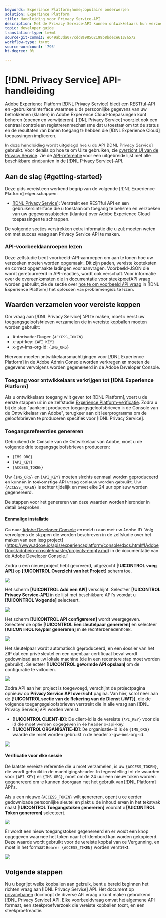 ```yaml
---
keywords: Experience Platform;home;populaire onderwerpen
solution: Experience Platform
title: Handleiding voor Privacy Service-API
description: Met de Privacy Service-API kunnen ontwikkelaars hun verzoeken om toegang tot of verwijdering van hun persoonlijke gegevens in Experience Cloud-toepassingen maken en beheren, in overeenstemming met de wettelijke privacyregels. Volg deze handleiding voor het uitvoeren van toetsbewerkingen met de API.
topic: developer guide
translation-type: tm+mt
source-git-commit: e649ab3da077cdd8e98562199b8bdece6108a572
workflow-type: tm+mt
source-wordcount: '795'
ht-degree: 0%

---
```



# [!DNL Privacy Service] API-handleiding

Adobe Experience Platform [!DNL Privacy Service] biedt een RESTful-API en -gebruikersinterface waarmee u de persoonlijke gegevens van uw betrokkenen (klanten) in Adobe Experience Cloud-toepassingen kunt beheren (openen en verwijderen). [!DNL Privacy Service] voorziet ook een centraal controle en registrerenmechanisme dat u toestaat om tot de status en de resultaten van banen toegang te hebben die  [!DNL Experience Cloud] toepassingen impliceren.

In deze handleiding wordt uitgelegd hoe u de API [!DNL Privacy Service] gebruikt. Voor details op hoe te om UI te gebruiken, zie [overzicht UI van de Privacy Service](../ui/overview.md). Zie de [API-referentie](https://www.adobe.io/apis/experienceplatform/home/api-reference.html#!acpdr/swagger-specs/privacy-service.yaml) voor een uitgebreide lijst met alle beschikbare eindpunten in de [!DNL Privacy Service]-API.

## Aan de slag {#getting-started}

Deze gids vereist een werkend begrip van de volgende [!DNL Experience Platform] eigenschappen:

* [[!DNL Privacy Service]](../home.md): Verstrekt een RESTful API en een gebruikersinterface die u toestaan om toegang te beheren en verzoeken van uw gegevenssubjecten (klanten) over Adobe Experience Cloud toepassingen te schrappen.

De volgende secties verstrekken extra informatie die u zult moeten weten om met succes vraag aan Privacy Service API te maken.

### API-voorbeeldaanroepen lezen

Deze zelfstudie biedt voorbeeld-API-aanroepen om aan te tonen hoe uw verzoeken moeten worden opgemaakt. Dit zijn paden, vereiste kopteksten en correct opgemaakte ladingen voor aanvragen. Voorbeeld-JSON die wordt geretourneerd in API-reacties, wordt ook verschaft. Voor informatie over de overeenkomsten die in documentatie voor steekproefAPI vraag worden gebruikt, zie de sectie over [hoe te om voorbeeld API vraag](../../landing/troubleshooting.md) in [!DNL Experience Platform] het oplossen van problemengids te lezen.

## Waarden verzamelen voor vereiste koppen

Om vraag aan [!DNL Privacy Service] API te maken, moet u eerst uw toegangsgeloofsbrieven verzamelen die in vereiste kopballen moeten worden gebruikt:

* Autorisatie: Drager `{ACCESS_TOKEN}`
* x-api-key: `{API_KEY}`
* x-gw-ims-org-id: `{IMS_ORG}`

Hiervoor moeten ontwikkelaarsmachtigingen voor [!DNL Experience Platform] in de Adobe Admin Console worden verkregen en moeten de gegevens vervolgens worden gegenereerd in de Adobe Developer Console.

### Toegang voor ontwikkelaars verkrijgen tot [!DNL Experience Platform]

Als u ontwikkelaars toegang wilt geven tot [!DNL Platform], voert u de eerste stappen uit in de zelfstudie [Experience Platform-verificatie](https://www.adobe.com/go/platform-api-authentication-en). Zodra u bij de stap &quot;aankomt produceer toegangsgeloofsbrieven in de Console van de Ontwikkelaar van Adobe&quot;, terugkeer aan dit leerprogramma om de geloofsbrieven te produceren specifiek voor [!DNL Privacy Service].

### Toegangsreferenties genereren

Gebruikend de Console van de Ontwikkelaar van Adobe, moet u de volgende drie toegangsgeloofsbrieven produceren:

* `{IMS_ORG}`
* `{API_KEY}`
* `{ACCESS_TOKEN}`

Uw `{IMS_ORG}` en `{API_KEY}` moeten slechts eenmaal worden geproduceerd en kunnen in toekomstige API vraag opnieuw worden gebruikt. Uw `{ACCESS_TOKEN}` is echter tijdelijk en moet elke 24 uur opnieuw worden gegenereerd.

De stappen voor het genereren van deze waarden worden hieronder in detail besproken.

#### Eenmalige installatie

Ga naar [Adobe Developer Console](https://www.adobe.com/go/devs_console_ui) en meld u aan met uw Adobe ID. Volg vervolgens de stappen die worden beschreven in de zelfstudie over het maken van een leeg project](https://www.adobe.io/apis/experienceplatform/console/docs.html#!AdobeDocs/adobeio-console/master/projects-empty.md) in de documentatie van de Adobe Developer Console.[

Zodra u een nieuw project hebt gecreeerd, uitgezocht **[!UICONTROL voeg API]** op **[!UICONTROL Overzicht van het Project]** scherm toe.

![](../images/api/getting-started/add-api-button.png)

Het scherm **[!UICONTROL Add een API]** verschijnt. Selecteer **[!UICONTROL Privacy Service-API]** in de lijst met beschikbare API&#39;s voordat u **[!UICONTROL Volgende]** selecteert.

![](../images/api/getting-started/add-privacy-service-api.png)

Het scherm **[!UICONTROL API configureren]** wordt weergegeven. Selecteer de optie **[!UICONTROL Een sleutelpaar genereren]** en selecteer **[!UICONTROL Keypair genereren]** in de rechterbenedenhoek.

![](../images/api/getting-started/generate-key-pair.png)

Het sleutelpaar wordt automatisch geproduceerd, en een dossier van het ZIP dat een privé sleutel en een openbaar certificaat bevat wordt gedownload aan uw lokale machine (die in een recentere stap moet worden gebruikt). Selecteer **[!UICONTROL gevormde API opslaan]** om de configuratie te voltooien.

![](../images/api/getting-started/key-pair-generated.png)

Zodra API aan het project is toegevoegd, verschijnt de projectpagina opnieuw op **Privacy Service API overzicht** pagina. Van hier, scrol neer aan de **[!UICONTROL sectie van de Rekening van de Dienst (JWT)]**, die de volgende toegangsgeloofsbrieven verstrekt die in alle vraag aan [!DNL Privacy Service] API worden vereist:

* **[!UICONTROL CLIENT-ID]**: De client-id is de vereiste  `{API_KEY}` voor die id die moet worden opgegeven in de header x-api-key.
* **[!UICONTROL ORGANISATIE-ID]**: De organisatie-id is de  `{IMS_ORG}` waarde die moet worden gebruikt in de header x-gw-ims-org-id.

![](../images/api/getting-started/jwt-credentials.png)

#### Verificatie voor elke sessie

De laatste vereiste referentie die u moet verzamelen, is uw `{ACCESS_TOKEN}`, die wordt gebruikt in de machtigingsheader. In tegenstelling tot de waarden voor `{API_KEY}` en `{IMS_ORG}`, moet om de 24 uur een nieuw token worden gegenereerd om te kunnen doorgaan met het gebruik van [!DNL Platform] API&#39;s.

Als u een nieuwe `{ACCESS_TOKEN}` wilt genereren, opent u de eerder gedownloade persoonlijke sleutel en plakt u de inhoud ervan in het tekstvak naast **[!UICONTROL Toegangstoken genereren]** voordat u **[!UICONTROL Token genereren]** selecteert.

![](../images/api/getting-started/paste-private-key.png)

Er wordt een nieuw toegangstoken gegenereerd en er wordt een knop opgegeven waarmee het token naar het klembord kan worden gekopieerd. Deze waarde wordt gebruikt voor de vereiste kopbal van de Vergunning, en moet in het formaat `Bearer {ACCESS_TOKEN}` worden verstrekt.

![](../images/api/getting-started/generated-access-token.png)

## Volgende stappen

Nu u begrijpt welke kopballen aan gebruik, bent u bereid beginnen het richten vraag aan [!DNL Privacy Service] API. Het document op [privacybanen](privacy-jobs.md) doorloopt de diverse API vraag u kunt maken gebruikend [!DNL Privacy Service] API. Elke voorbeeldvraag omvat het algemene API formaat, een steekproefverzoek die vereiste kopballen toont, en een steekproefreactie.
